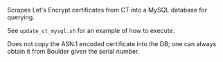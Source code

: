 Scrapes Let's Encrypt certificates from CT into a MySQL database for querying.

See `update_ct_mysql.sh` for an example of how to execute.

Does not copy the ASN.1 encoded certificate into the DB; one can always
obtain it from Boulder given the serial number.
